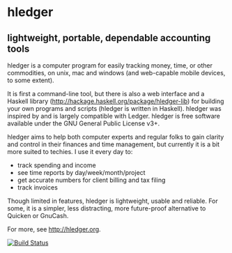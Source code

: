 #  hledger

## lightweight, portable, dependable accounting tools

hledger is a computer program for easily tracking money, time, or other commodities,
on unix, mac and windows (and web-capable mobile devices, to some extent).

It is first a command-line tool, but there is also a web interface
and a Haskell library (http://hackage.haskell.org/package/hledger-lib) for
building your own programs and scripts (hledger is written in Haskell).
hledger was inspired by and is largely compatible with Ledger.
hledger is free software available under the GNU General Public License v3+.

hledger aims to help both computer experts and regular folks
to gain clarity and control in their finances and time management,
but currently it is a bit more suited to techies.
I use it every day to:

-   track spending and income
-   see time reports by day/week/month/project
-   get accurate numbers for client billing and tax filing
-   track invoices

Though limited in features, hledger is lightweight, usable and reliable.
For some, it is a simpler, less distracting, more future-proof alternative to Quicken or GnuCash.

For more, see http://hledger.org.

[![Build Status](https://travis-ci.org/simonmichael/hledger.svg?branch=master)](https://travis-ci.org/simonmichael/hledger)
